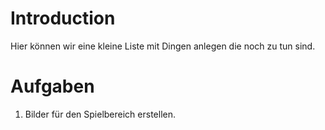 # Introduction #

Hier können wir eine kleine Liste mit Dingen anlegen die noch zu tun sind.


# Aufgaben #

  1. Bilder für den Spielbereich erstellen.